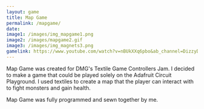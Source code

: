 ```yaml
---
layout: game
title: Map Game
permalink: /mapgame/
date: 
image1: /images/img_mapgame1.png
image2: /images/mapgame2.gif
image3: /images/img_magnets3.png
gamelink: https://www.youtube.com/watch?v=nBUkXXq6pbo&ab_channel=DizzyDial
---
```


Map Game was created for DMG's Textile Game Controllers Jam. I decided to make a game that could be played solely on the Adafruit Circuit Playground. I used textiles to create a map that the player can interact with to fight monsters and gain health.

Map Game was fully programmed and sewn together by me.


